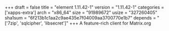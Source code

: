 +++
draft = false
title = "element 1.11.42-1"
version = "1.11.42-1"
categories = ['xapps-extra']
arch = "x86_64"
size = "91989672"
usize = "327260405"
sha1sum = "6f213b1c1aa2c9ae435e7f04009aa3700770e1b7"
depends = "['7zip', 'sqlcipher', 'libsecret']"
+++
A feature-rich client for Matrix.org